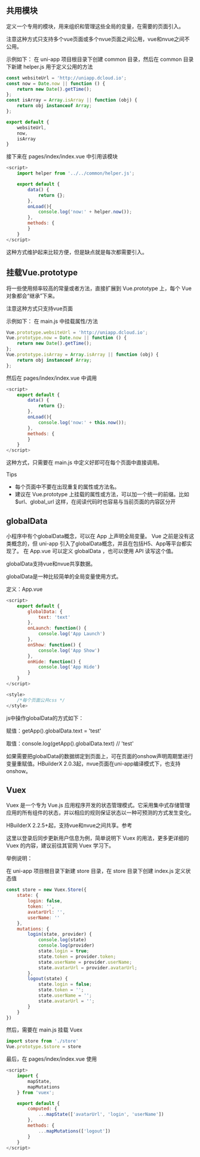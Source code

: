 ## 共用模块

定义一个专用的模块，用来组织和管理这些全局的变量，在需要的页面引入。

注意这种方式只支持多个vue页面或多个nvue页面之间公用，vue和nvue之间不公用。

示例如下：
在 uni-app 项目根目录下创建 common 目录，然后在 common 目录下新建 helper.js 用于定义公用的方法

```javascript
const websiteUrl = 'http://uniapp.dcloud.io';  
const now = Date.now || function () {  
    return new Date().getTime();  
};  
const isArray = Array.isArray || function (obj) {  
    return obj instanceof Array;  
};  

export default {  
    websiteUrl,  
    now,  
    isArray  
}
```

接下来在 pages/index/index.vue 中引用该模块

```javascript
<script>  
    import helper from '../../common/helper.js';  

    export default {  
        data() {  
            return {};  
        },  
        onLoad(){  
            console.log('now:' + helper.now());  
        },  
        methods: {  
        }  
    }  
</script>
```

这种方式维护起来比较方便，但是缺点就是每次都需要引入。

## 挂载Vue.prototype

将一些使用频率较高的常量或者方法，直接扩展到 Vue.prototype 上，每个 Vue 对象都会“继承”下来。

注意这种方式只支持vue页面

示例如下：
在 main.js 中挂载属性/方法

```javascript
Vue.prototype.websiteUrl = 'http://uniapp.dcloud.io';  
Vue.prototype.now = Date.now || function () {  
    return new Date().getTime();  
};  
Vue.prototype.isArray = Array.isArray || function (obj) {  
    return obj instanceof Array;  
};
```

然后在 pages/index/index.vue 中调用

```javascript
<script>  
    export default {  
        data() {  
            return {};  
        },  
        onLoad(){  
            console.log('now:' + this.now());  
        },  
        methods: {  
        }  
    }  
</script>
```

这种方式，只需要在 main.js 中定义好即可在每个页面中直接调用。

Tips

* 每个页面中不要在出现重复的属性或方法名。
* 建议在 Vue.prototype 上挂载的属性或方法，可以加一个统一的前缀。比如 $url、global_url 这样，在阅读代码时也容易与当前页面的内容区分开


## globalData

小程序中有个globalData概念，可以在 App 上声明全局变量。 Vue 之前是没有这类概念的，但 uni-app 引入了globalData概念，并且在包括H5、App等平台都实现了。
在 App.vue 可以定义 globalData ，也可以使用 API 读写这个值。

globalData支持vue和nvue共享数据。

globalData是一种比较简单的全局变量使用方式。

定义：App.vue

```javascript
<script>  
    export default {  
        globalData: {  
            text: 'text'  
        },  
        onLaunch: function() {  
            console.log('App Launch')  
        },  
        onShow: function() {  
            console.log('App Show')  
        },  
        onHide: function() {  
            console.log('App Hide')  
        }  
    }  
</script>  

<style>  
    /*每个页面公共css */  
</style>  

```

js中操作globalData的方式如下：

赋值：getApp().globalData.text = 'test'

取值：console.log(getApp().globalData.text) // 'test'

如果需要把globalData的数据绑定到页面上，可在页面的onshow声明周期里进行变量重赋值。HBuilderX 2.0.3起，nvue页面在uni-app编译模式下，也支持onshow。



## Vuex

Vuex 是一个专为 Vue.js 应用程序开发的状态管理模式。它采用集中式存储管理应用的所有组件的状态，并以相应的规则保证状态以一种可预测的方式发生变化。

HBuilderX 2.2.5+起，支持vue和nvue之间共享。参考

这里以登录后同步更新用户信息为例，简单说明下 Vuex 的用法，更多更详细的 Vuex 的内容，建议前往其官网 Vuex 学习下。

举例说明：

在 uni-app 项目根目录下新建 store 目录，在 store 目录下创建 index.js 定义状态值

```javascript
const store = new Vuex.Store({  
    state: {  
        login: false,  
        token: '',  
        avatarUrl: '',  
        userName: ''  
    },  
    mutations: {  
        login(state, provider) {  
            console.log(state)  
            console.log(provider)  
            state.login = true;  
            state.token = provider.token;  
            state.userName = provider.userName;  
            state.avatarUrl = provider.avatarUrl;  
        },  
        logout(state) {  
            state.login = false;  
            state.token = '';  
            state.userName = '';  
            state.avatarUrl = '';  
        }  
    }  
})
```


然后，需要在 main.js 挂载 Vuex

```javascript
import store from './store'  
Vue.prototype.$store = store
```

最后，在 pages/index/index.vue 使用

```javascript
<script>  
    import {  
        mapState,  
        mapMutations  
    } from 'vuex';  

    export default {  
        computed: {  
            ...mapState(['avatarUrl', 'login', 'userName'])  
        },  
        methods: {  
            ...mapMutations(['logout'])  
        }  
    }  
</script>
```